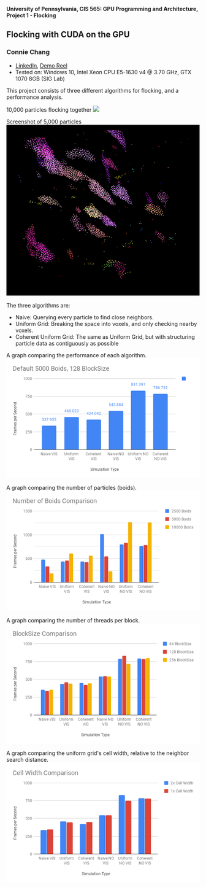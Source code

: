 **University of Pennsylvania, CIS 565: GPU Programming and Architecture,
Project 1 - Flocking**

## Flocking with CUDA on the GPU
### Connie Chang
  * [LinkedIn](linkedin.com/in/conniechang44), [Demo Reel](vimeo.com/ConChang/DemoReel)
* Tested on: Windows 10, Intel Xeon CPU E5-1630 v4 @ 3.70 GHz, GTX 1070 8GB (SIG Lab)

This project consists of three different algorithms for flocking, and a performance analysis.

10,000 particles flocking together
![](images/10K.gif)

Screenshot of 5,000 particles
![](images/Screenshot.PNG)

The three algorithms are:  
* Naive: Querying every particle to find close neighbors.
* Uniform Grid: Breaking the space into voxels, and only checking nearby voxels.
* Coherent Uniform Grid: The same as Uniform Grid, but with structuring particle data as contiguously as possible  

A graph comparing the performance of each algorithm.  
![](images/Default_5000Boids_128BlockSize.png)  
  

A graph comparing the number of particles (boids).  
![](images/NumberBoidsComparison.png)  
  
  
A graph comparing the number of threads per block.  
![](images/BlockSizeComparison.png)  
  
  
A graph comparing the uniform grid's cell width, relative to the neighbor search distance.  
![](images/CellWidthComparison.png)  
